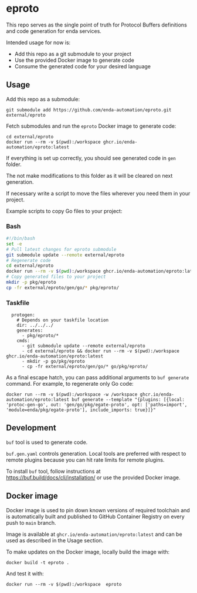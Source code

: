 # eproto

This repo serves as the single point of truth for Protocol Buffers definitions and code generation for enda services.

Intended usage for now is:

- Add this repo as a git submodule to your project
- Use the provided Docker image to generate code
- Consume the generated code for your desired language

## Usage

Add this repo as a submodule:

```console
git submodule add https://github.com/enda-automation/eproto.git external/eproto
```

Fetch submodules and run the `eproto` Docker image to generate code:

```console
cd external/eproto
docker run --rm -v $(pwd):/workspace ghcr.io/enda-automation/eproto:latest
```

If everything is set up correctly, you should see generated code in `gen` folder.

The not make modifications to this folder as it will be cleared on next generation.

If necessary write a script to move the files wherever you need them in your project.

Example scripts to copy Go files to your project:

### Bash

```bash
#!/bin/bash
set -e
# Pull latest changes for eproto submodule
git submodule update --remote external/eproto
# Regenerate code
cd external/eproto
docker run --rm -v $(pwd):/workspace ghcr.io/enda-automation/eproto:latest
# Copy generated files to your project
mkdir -p pkg/eproto
cp -fr external/eproto/gen/go/* pkg/eproto/
```

### Taskfile

```Taskfile
  protogen:
    # Depends on your taskfile location
    dir: ../../../
    generates:
      - pkg/eproto/*
    cmds:
      - git submodule update --remote external/eproto
      - cd external/eproto && docker run --rm -v $(pwd):/workspace ghcr.io/enda-automation/eproto:latest
      - mkdir -p go/pkg/eproto
      - cp -fr external/eproto/gen/go/* go/pkg/eproto/
```

As a final escape hatch, you can pass additional arguments to `buf generate` command. For example, to regenerate only Go code:

```console
docker run --rm -v $(pwd):/workspace -w /workspace ghcr.io/enda-automation/eproto:latest buf generate --template "{plugins: [{local: 'protoc-gen-go', out: 'gen/go/pkg/egate-proto', opt: ['paths=import', 'module=enda/pkg/egate-proto'], include_imports: true}]}"
```

## Development

`buf` tool is used to generate code.

`buf.gen.yaml` controls generation. Local tools are preferred with respect to remote plugins because you can hit rate limits for remote plugins.

To install `buf` tool, follow instructions at https://buf.build/docs/cli/installation/ or use the provided Docker image.

## Docker image

Docker image is used to pin down known versions of required toolchain and is automatically built and published to GitHub Container Registry on every push to `main` branch.

Image is available at `ghcr.io/enda-automation/eproto:latest` and can be used as described in the Usage section.

To make updates on the Docker image, locally build the image with:

```console
docker build -t eproto .
```

And test it with:

```console 
docker run --rm -v $(pwd):/workspace  eproto
```
